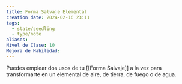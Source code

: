 ```yaml
---
title: Forma Salvaje Elemental
creation date: 2024-02-16 23:11
tags:
  - state/seedling
  - type/note
aliases: 
Nivel de Clase: 10
Mejora de Habilidad:
---
```

Puedes emplear dos usos de tu [[Forma Salvaje]] a la vez para transformarte en un elemental de aire,
de tierra, de fuego o de agua.



